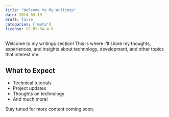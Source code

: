 ```yaml
---
title: "Welcome to My Writings"
date: 2024-03-19
draft: false
categories: ['meta']
license: CC‑BY‑SA‑4.0
---
```


Welcome to my writings section! This is where I'll share my thoughts, experiences, and insights about technology, development, and other topics that interest me.

## What to Expect

- Technical tutorials
- Project updates
- Thoughts on technology
- And much more!

Stay tuned for more content coming soon. 